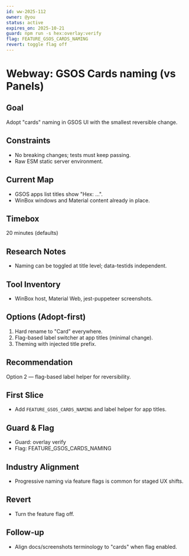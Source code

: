 ```yaml
---
id: ww-2025-112
owner: @you
status: active
expires_on: 2025-10-21
guard: npm run -s hex:overlay:verify
flag: FEATURE_GSOS_CARDS_NAMING
revert: toggle flag off
---
```

# Webway: GSOS Cards naming (vs Panels)

## Goal

Adopt "cards" naming in GSOS UI with the smallest reversible change.

## Constraints

- No breaking changes; tests must keep passing.
- Raw ESM static server environment.

## Current Map

- GSOS apps list titles show "Hex: …".
- WinBox windows and Material content already in place.

## Timebox

20 minutes (defaults)

## Research Notes

- Naming can be toggled at title level; data-testids independent.

## Tool Inventory

- WinBox host, Material Web, jest-puppeteer screenshots.

## Options (Adopt-first)

1. Hard rename to "Card" everywhere.
2. Flag-based label switcher at app titles (minimal change).
3. Theming with injected title prefix.

## Recommendation

Option 2 — flag-based label helper for reversibility.

## First Slice

- Add `FEATURE_GSOS_CARDS_NAMING` and label helper for app titles.

## Guard & Flag

- Guard: overlay verify
- Flag: FEATURE_GSOS_CARDS_NAMING

## Industry Alignment

- Progressive naming via feature flags is common for staged UX shifts.

## Revert

- Turn the feature flag off.

## Follow-up

- Align docs/screenshots terminology to "cards" when flag enabled.
